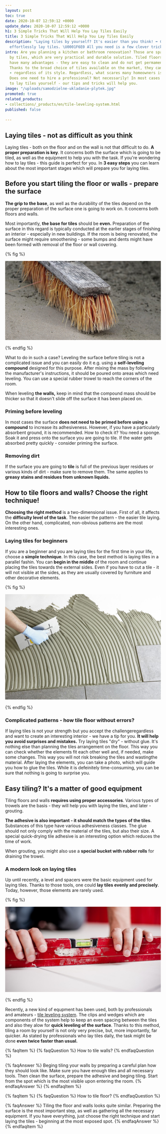 ```yaml
---
layout: post
toc: true
date: 2020-10-07 12:59:12 +0000
update_date: 2020-10-07 12:59:12 +0000
h1: 3 Simple Tricks That Will Help You Lay Tiles Easily
title: 3 Simple Tricks That Will Help You Lay Tiles Easily
description: "Laying tiles by yourself? It's easier than you think! ➡️ Check how to
  effortlessly lay tiles. \U0001F6E0️ All you need is a few clever tricks."
intro: Are you planning a kitchen or bathroom renovation? Those are spaces domnated
  by tiles, which are very practical and durable solution. Tiled floors and walls
  have many advantages - they are easy to clean and do not get permamently stained.
  Thanks to the broad choice of tiles available on the market, they can fit any interior
  - regardless of its style. Regardless, what scares many homeowners is laying tiles.
  Does one need to hire a professional? Not necessarily! In most cases you can decide
  to lay tiles yourself - our tips and tricks will help you.
image: "/uploads/samodzielne-ukladanie-plytek.jpg"
promoted: true
related_products:
- collections/_products/en/tile-leveling-system.html
published: false

---
```

## Laying tiles - not as difficult as you think

Laying tiles - both on the floor and on the wall is not that difficult to do. **A proper preparation is key**. It concerns both the surface which is going to be tiled, as well as the equipment to help you with the task. If you're wondering how to lay tiles - this guide is perfect for you. In **3 easy steps** you can learn about the most important stages which will prepare you for laying tiles.

## Before you start tiling the floor or walls - prepare the surface

**The grip to the base**, as well as the durability of the tiles depend on the proper preparation of the surface one is going to work on. It concerns both floors and walls.

Most importantly, **the base for tiles** should be **even.** Preparation of the surface in this regard is typically conducted at the earlier stages of finishing an interior - especially in new buildings. If the room is being renovated, the surface might require smoothening - some bumps and dents might have been formed with removal of the floor or wall covering.

{% fig %}

![Before you start tiling the floor or walls - prepare the surface](/uploads/ukladanie-plytek-sprzatanie.jpg "Before you start tiling the floor or walls - prepare the surface")

{% endfig %}

What to do in such a case? Leveling the surface before tiling is not a complicated issue and you can easily do it e.g. using a **self-leveling compound** designed for this purpose. After mixing the mass by following the manufacturer's instructions, it should be poured onto areas which need leveling. You can use a special rubber trowel to reach the corners of the room.

When leveling **the walls,** keep in mind that the compound mass should be thicker so that it doesn't slide off the surface it has been placed on.

### Priming before leveling

In most cases the surface **does not need to be primed before using a compound** to increase its adhesiveness. However, if you have a particularly absorbent ground, it is recommended. How to check it? You need a sponge. Soak it and press onto the surface you are going to tile. If the water gets absorbed pretty quickly - consider priming the surface.

### Removing dirt

If the surface you are going to **tile** is full of the previous layer residues or various kinds of dirt - make sure to remove them. The same applies to **greasy stains and residues from unknown liquids.**

## How to tile floors and walls? Choose the right technique!

**Choosing the right method** is a two-dimensional issue. First of all, it affects the **difficulty level of the task**. The easier the pattern - the easier tile laying. On the other hand, complicated, non-obvious patterns are the most interesting ones.

### Laying tiles for beginners

If you are a beginner and you are laying tiles for the first time in your life, choose a **simple technique**. In this case, the best method is laying tiles in a parallel fashin. You can **begin in the middle** of the room and continue placing the tiles towards the external sides. Even if you have to cut a tile - it will not visible at the sides, as they are usually covered by furniture and other decorative elements.

{% fig %}

![Laying tiles for beginners](/uploads/samodzielne-ukladanie-plytek-1.jpg "Laying tiles for beginners")

{% endfig %}

### Complicated patterns - how tile floor without errors?

If laying tiles is not your strength but you accept the challengeregardless and want to create an interesting interior - we have a tip for you. **It will help you avoid surprises and mistakes.** Try laying tiles "dry" - without glue. It's nothing else than planning the tiles arrangement on the floor. This way you can check whether the elements fit each other well and, if needed, make some changes. This way you will not risk breaking the tiles and wastingthe material. After laying the elements, you can take a photo, which will guide you how to glue the tiles. While it is defeinitely time-consuming, you can be sure that nothing is going to surprise you.

## Easy tiling? It's a matter of good equipment

Tiling floors and walls **requires using proper accessories**. Various types of trowels are the basis - they will help you with laying the tiles, and later - grouting.

**The adhesive is also important - it should match the types of the tiles**. Substances of this type have various adhesiveness classes. The glue should not only comply with the material of the tiles, but also their size. A special quick-drying tile adhesive is an interesting option which reduces the time of work.

When grouting, you might also use a **special bucket with rubber rolls** for draining the trowel.

### A modern look on laying tiles

Up until recently, a level and spacers were the basic equipment used for laying tiles. Thanks to those tools, one could **lay tiles evenly and precisely**. Today, however, those elements are rarely used.

{% fig %}

![A modern look on laying tiles](/uploads/samodzielne-ukladanie-plytek-2.jpg "A modern look on laying tiles")

 {% endfig %}

Recently, a new kind of equpment has been used, both by professionals and amateurs - [tile leveling system](). The clips and wedges which are components of the system help to keep an even spacing between the tiles and also they alow for **quick leveling of the surface**. Thanks to this method, tiling a room by yourself is not only very precise, but, more importantly, far quicker. As stated by professionals who lay tiles daily, the task might be done **even twice faster than usual.**

{% faqItem %}
{% faqQuestion %}
How to tile walls?
{% endfaqQuestion %}

{% faqAnswer %}
Beging tiling your walls by preparing a careful plan how they should look like. Make sure you have enough tiles and all necessary tools. Then clean the surface, prepare the adhesive and beging tiling. Start from the spot which is the most visible upon entering the room.
{% endfaqAnswer %}
{% endfaqItem %}

{% faqItem %}
{% faqQuestion %}
How to tile floor?
{% endfaqQuestion %}

{% faqAnswer %}
Tiling the floor and walls looks quite similar. Preparing the surface is the most important step, as well as gathering all the necessary equipment. If you have everything, just choose the right technique and start laying the tiles - beginning at the most exposed spot.
{% endfaqAnswer %}
{% endfaqItem %}